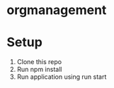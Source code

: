 # orgmanagement

# Setup
  1. Clone this repo
  2. Run npm install
  3. Run application using run start
